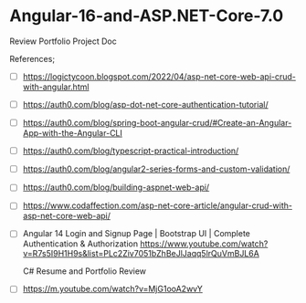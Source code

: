 # Angular-16-and-ASP.NET-Core-7.0


Review Portfolio Project Doc

References; 

  - [ ] https://logictycoon.blogspot.com/2022/04/asp-net-core-web-api-crud-with-angular.html

 - [ ] https://auth0.com/blog/asp-dot-net-core-authentication-tutorial/

  - [ ] https://auth0.com/blog/spring-boot-angular-crud/#Create-an-Angular-App-with-the-Angular-CLI

 - [ ] https://auth0.com/blog/typescript-practical-introduction/

- [ ] https://auth0.com/blog/angular2-series-forms-and-custom-validation/

- [ ] https://auth0.com/blog/building-aspnet-web-api/
 
- [ ] https://www.codaffection.com/asp-net-core-article/angular-crud-with-asp-net-core-web-api/
 
- [ ] Angular 14 Login and Signup Page | Bootstrap UI | Complete Authentication & Authorization 
  https://www.youtube.com/watch?v=R7s5I9H1H9s&list=PLc2Ziv7051bZhBeJlJaqq5lrQuVmBJL6A
  
  C# Resume and Portfolio Review 
- [ ] https://m.youtube.com/watch?v=MjG1ooA2wvY